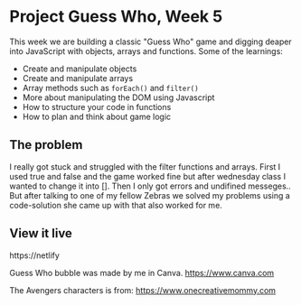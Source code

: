 # Project Guess Who, Week 5
This week we are building a classic "Guess Who" game and
digging deaper into JavaScript with objects, arrays and functions.
Some of the learnings:
- Create and manipulate objects
- Create and manipulate arrays
- Array methods such as `forEach()` and `filter()`
- More about manipulating the DOM using Javascript
- How to structure your code in functions
- How to plan and think about game logic

## The problem

I really got stuck and struggled with the filter functions and arrays. First I used true and false and the game worked fine but after wednesday class I wanted to change it into []. Then I only got errors and undifined messeges.. But after talking to one of my fellow Zebras we solved my problems using a code-solution she came up with that also worked for me. 

## View it live

https://netlify

Guess Who bubble was made by me in Canva. https://www.canva.com

The Avengers characters is from: https://www.onecreativemommy.com
